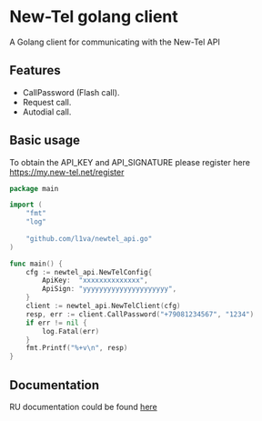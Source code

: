 # New-Tel golang client 
A Golang client for communicating with the New-Tel API

## Features 

* CallPassword (Flash call).
* Request call.
* Autodial call.    

## Basic usage

To obtain the API_KEY and API_SIGNATURE 
please register here https://my.new-tel.net/register

```go
package main

import (
	"fmt"
	"log"
	
	"github.com/l1va/newtel_api.go"
)

func main() {
	cfg := newtel_api.NewTelConfig{
		ApiKey:  "xxxxxxxxxxxxxx",
		ApiSign: "yyyyyyyyyyyyyyyyyyyyy",
	}
	client := newtel_api.NewTelClient(cfg)
	resp, err := client.CallPassword("+79081234567", "1234")
	if err != nil {
		log.Fatal(err)
	}
	fmt.Printf("%+v\n", resp)
}
```

## Documentation

RU documentation could be found 
[here](https://web.new-tel.net/public/New-Tel%20API%20reference.pdf)    


